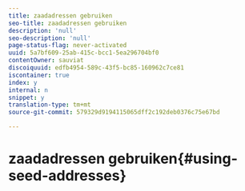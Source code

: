 ```yaml
---
title: zaadadressen gebruiken
seo-title: zaadadressen gebruiken
description: 'null'
seo-description: 'null'
page-status-flag: never-activated
uuid: 5a7bf609-25ab-415c-bcc1-5ea296704bf0
contentOwner: sauviat
discoiquuid: edfb4954-589c-43f5-bc85-160962c7ce81
iscontainer: true
index: y
internal: n
snippet: y
translation-type: tm+mt
source-git-commit: 579329d9194115065dff2c192deb0376c75e67bd

---
```



# zaadadressen gebruiken{#using-seed-addresses}

